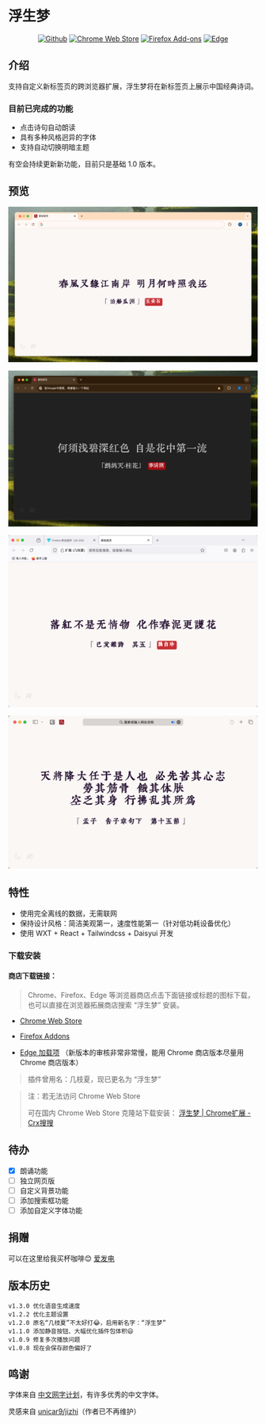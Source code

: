 # 浮生梦

<p align="center">
  <a
    rel="noreferrer noopener" target="_blank" target="_blank"
    href="https://github.com/xxnuo/jizhi-mod"
    ><img
      alt="Github"
      src="https://img.shields.io/badge/Github-141e24.svg?style=for-the-badge&logo=github&logoColor=white"
  /></a>
  <a
    rel="noreferrer noopener" target="_blank" target="_blank"
    href="https://chromewebstore.google.com/detail/aihpjpjndpdkbmdjghjglbmippnjlkcp"
    ><img
      alt="Chrome Web Store"
      src="https://img.shields.io/badge/Chrome-141e24.svg?&style=for-the-badge&logo=google-chrome&logoColor=white"
  /></a>
  <a rel="noreferrer noopener" target="_blank" href="https://addons.mozilla.org/en-US/firefox/addon/jizhi-mod/"
    ><img
      alt="Firefox Add-ons"
      src="https://img.shields.io/badge/Firefox-141e24.svg?&style=for-the-badge&logo=firefox-browser&logoColor=white"
  /></a>
  <a rel="noreferrer noopener" target="_blank" href="https://microsoftedge.microsoft.com/addons/detail/nfkllnegbckcaplofnbhaiohkcdnlbfd"
    ><img
      alt="Edge"
      src="https://img.shields.io/badge/Edge-141e24.svg?&style=for-the-badge&logo=google-chrome&logoColor=white"
  /></a>
</p>

## 介绍

支持自定义新标签页的跨浏览器扩展，浮生梦将在新标签页上展示中国经典诗词。

### 目前已完成的功能

- 点击诗句自动朗读
- 具有多种风格迥异的字体
- 支持自动切换明暗主题

有空会持续更新新功能，目前只是基础 1.0 版本。

## 预览

![LightTheme](preview/light.png)

<!-- https://i.imgur.com/qc5QtNM.png -->

![DarkTheme](preview/dark.png)

<!-- https://i.imgur.com/Z8A47Rd.png -->

![FirefoxPreview](preview/Firefox.png)

<!-- https://i.imgur.com/fQgS52Q.png -->

![SafariPreview](preview/Safari.png)

<!-- https://i.imgur.com/ucGvozQ.png -->

## 特性

- 使用完全离线的数据，无需联网
- 保持设计风格：简洁美观第一，速度性能第一（针对低功耗设备优化）
- 使用 WXT + React + Tailwindcss + Daisyui 开发

### 下载安装

#### 商店下载链接：

> Chrome、Firefox、Edge 等浏览器商店点击下面链接或标题的图标下载，也可以直接在浏览器拓展商店搜索 “浮生梦” 安装。

- [Chrome Web Store](https://chrome.google.com/webstore/detail/aihpjpjndpdkbmdjghjglbmippnjlkcp)

- [Firefox Addons](https://addons.mozilla.org/en-US/firefox/addon/jizhi-mod/)

- [Edge 加载项](https://microsoftedge.microsoft.com/addons/detail/nfkllnegbckcaplofnbhaiohkcdnlbfd)
  （新版本的审核非常非常慢，能用 Chrome 商店版本尽量用 Chrome 商店版本）

> 插件曾用名：几枝夏，现已更名为 “浮生梦”

> 注：若无法访问 Chrome Web Store
>
> 可在国内 Chrome Web Store 克隆站下载安装：
> [浮生梦 | Chrome扩展 - Crx搜搜](https://www.crxsoso.com/webstore/detail/aihpjpjndpdkbmdjghjglbmippnjlkcp)

## 待办

- [x] 朗诵功能
- [ ] 独立网页版
- [ ] 自定义背景功能
- [ ] 添加搜索框功能
- [ ] 添加自定义字体功能

## 捐赠

可以在这里给我买杯咖啡😊 [爱发电](https://afdian.com/a/xxnuo)

## 版本历史

```
v1.3.0 优化语音生成速度
v1.2.2 优化主题设置
v1.2.0 原名“几枝夏”不太好打😂，启用新名字：“浮生梦”
v1.1.0 添加静音按钮、大幅优化插件包体积😄
v1.0.9 修复多次播放问题
v1.0.8 现在会保存颜色偏好了
```

## 鸣谢

字体来自 [中文网字计划](https://chinese-font.netlify.app/)，有许多优秀的中文字体。

灵感来自 [unicar9/jizhi](https://github.com/unicar9/jizhi)（作者已不再维护）

